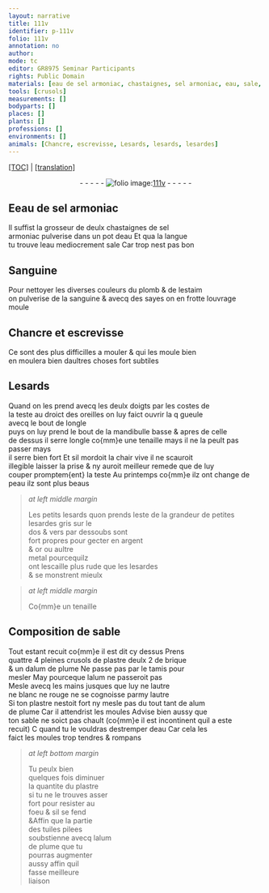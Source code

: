 ```yaml
---
layout: narrative
title: 111v
identifier: p-111v
folio: 111v
annotation: no
author:
mode: tc
editor: GR8975 Seminar Participants
rights: Public Domain
materials: [eau de sel armoniac, chastaignes, sel armoniac, eau, sale, Sanguine, plomb, estaim, sanguine, argent, or, metal, sable, plastre, brique, alum de plume, alum, tuiles]
tools: [crusols]
measurements: []
bodyparts: []
places: []
plants: []
professions: []
environments: []
animals: [Chancre, escrevisse, Lesards, lesards, lesardes]
---
```


<p><a href="{{ site.baseurl }}/diplomatic/" target="_blank">[TOC]</a> | <a href="{{ site.baseurl }}/texts/p-111v_tl/ target="_blank"">[translation]</a></p><div class="folio" align="center">- - - - - <a href="http://gallica.bnf.fr/ark:/12148/btv1b10500001g/f228.image" target="_blank"><img src="https://cu-mkp.github.io/2017-workshop-edition/assets/photo-icon.png" alt="folio image: " style="display:inline-block; margin-bottom:-3px;"/>111v</a> - - - - - </div>  
  

## E<span class="m">eau de sel armoniac</span>

 
Il suffist la grosseur de deulx <span class="m">chastaignes</span> de <span class="m">sel<br/> armoniac</span> pulverise dans un pot d<span class="m">eau</span> Et qua la langue<br/> tu trouve l<span class="m">eau</span> mediocrement <span class="m">sale</span> Car trop nest pas bon
  

## <span class="m">Sanguine</span>

 
Pour nettoyer les diverses couleurs du <span class="m">plomb</span> & de l<span class="m">estaim</span><br/> on pulverise de la <span class="m">sanguine</span> & avecq des sayes on en frotte louvrage<br/> moule
  

## <span class="al">Chancre</span> et <span class="al">escrevisse</span>

 
 Ce sont des plus difficilles a mouler & qui les moule bien<br/> en moulera bien daultres choses fort subtiles
  

## <span class="al">Lesards</span>

 
Quand on les prend avecq les deulx doigts par les costes de<br/> la teste au droict des oreilles on luy faict ouvrir la <span class="del">q</span> gueule<br/> <span class="add">avecq le bout de longle</span><br/> puys on luy prend le bout de la mandibulle basse & apres de celle<br/> de dessus il serre longle <span class="add">co{mm}e une tenaille </span>mays il ne la peult pas passer mays<br/> il serre bien fort Et sil mordoit la chair vive il ne scauroit<br/> <span class="del">illegible</span> laisser la prise & ny auroit meilleur remede que de luy<br/> couper promptem{ent} la teste Au printemps co{mm}e ilz ont change de<br/> peau ilz sont plus beaus
 
> *at left middle margin*
> 
> 
>   Les petits <span class="al">lesards</span> quon prends leste de la grandeur de petites <span class="al">lesardes</span> gris sur le<br/> dos & vers par dessoubs sont<br/> fort propres pour gecter en <span class="m">argent</span><br/> & <span class="m">or</span> ou aultre<br/> <span class="m">metal</span> pourcequilz<br/> ont lescaille plus rude que les <span class="al">lesardes</span><br/> & se monstrent mieulx
 
 
> *at left middle margin*
> 
> 
>   Co{mm}e un tenaille 
 
  

## Composition de <span class="m">sable</span>

 
Tout estant recuit co{mm}e il est dit cy dessus Prens<br/> quattre 4 pleines <span class="tl">crusols</span> de <span class="m">plastre</span> deulx 2 de <span class="m">brique</span><br/> & un d<span class="m">alum de plume</span> Ne passe pas par le tamis pour<br/> mesler <span class="del">May</span> pourceque l<span class="m">alum</span> ne passeroit pas<br/> Mesle avecq les mains jusques que luy ne lautre<br/> ne blanc ne rouge ne se cognoisse parmy lautre<br/> Si ton <span class="m">plastre</span> nestoit fort ny mesle pas du tout tant de <span class="m">alum<br/> de plume</span> Car il attendrist les moules Advise bien aussy que<br/> ton <span class="m">sable</span> ne soict pas chault (co{mm}e il est incontinent quil a este<br/> recuit) <span class="del">C</span> quand tu le vouldras destremper d<span class="m">eau</span> Car cela <span class="del">les</span><br/> faict les moules trop tendres & rompans 
 
> *at left bottom margin*
> 
> 
>   Tu peulx bien<br/> quelques fois diminuer<br/> la quantite du <span class="m">plastre</span><br/> si tu ne le trouves asser<br/> fort pour resister au<br/> foeu & sil se fend<br/> <span class="del">&</span>Affin que la partie<br/> des <span class="m">tuiles</span> pilees<br/> soubstienne avecq l<span class="m">alum<br/> de plume</span> que tu<br/> pourras augmenter<br/> aussy affin quil<br/> fasse meilleure<br/> liaison
 
